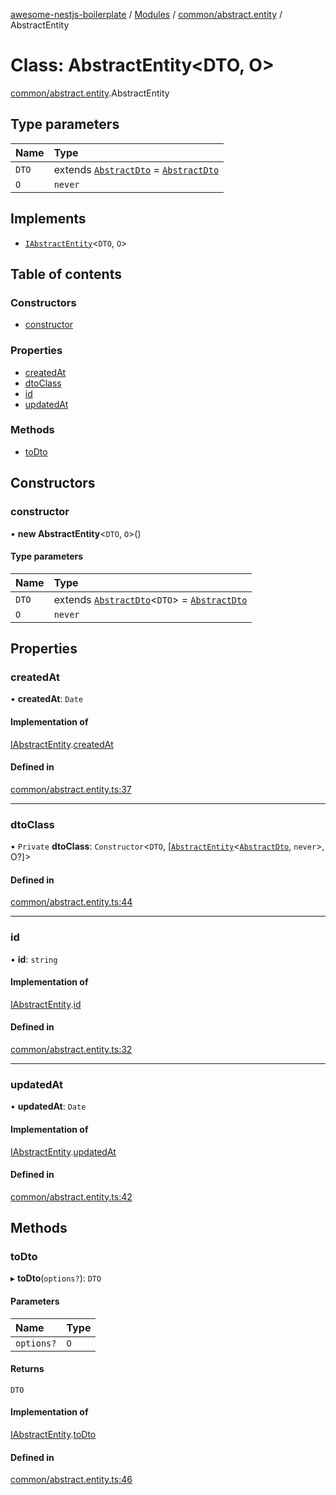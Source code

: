 [awesome-nestjs-boilerplate](../README.md) / [Modules](../modules.md) / [common/abstract.entity](../modules/common_abstract_entity.md) / AbstractEntity

# Class: AbstractEntity<DTO, O\>

[common/abstract.entity](../modules/common_abstract_entity.md).AbstractEntity

## Type parameters

| Name | Type |
| :------ | :------ |
| `DTO` | extends [`AbstractDto`](common_dto_abstract_dto.AbstractDto.md) = [`AbstractDto`](common_dto_abstract_dto.AbstractDto.md) |
| `O` | `never` |

## Implements

- [`IAbstractEntity`](../interfaces/common_abstract_entity.IAbstractEntity.md)<`DTO`, `O`\>

## Table of contents

### Constructors

- [constructor](common_abstract_entity.AbstractEntity.md#constructor)

### Properties

- [createdAt](common_abstract_entity.AbstractEntity.md#createdat)
- [dtoClass](common_abstract_entity.AbstractEntity.md#dtoclass)
- [id](common_abstract_entity.AbstractEntity.md#id)
- [updatedAt](common_abstract_entity.AbstractEntity.md#updatedat)

### Methods

- [toDto](common_abstract_entity.AbstractEntity.md#todto)

## Constructors

### constructor

• **new AbstractEntity**<`DTO`, `O`\>()

#### Type parameters

| Name | Type |
| :------ | :------ |
| `DTO` | extends [`AbstractDto`](common_dto_abstract_dto.AbstractDto.md)<`DTO`\> = [`AbstractDto`](common_dto_abstract_dto.AbstractDto.md) |
| `O` | `never` |

## Properties

### createdAt

• **createdAt**: `Date`

#### Implementation of

[IAbstractEntity](../interfaces/common_abstract_entity.IAbstractEntity.md).[createdAt](../interfaces/common_abstract_entity.IAbstractEntity.md#createdat)

#### Defined in

[common/abstract.entity.ts:37](https://github.com/klub-deepak/awesome-nest-boilerplate/blob/260b9ca/src/common/abstract.entity.ts#L37)

___

### dtoClass

• `Private` **dtoClass**: `Constructor`<`DTO`, [[`AbstractEntity`](common_abstract_entity.AbstractEntity.md)<[`AbstractDto`](common_dto_abstract_dto.AbstractDto.md), `never`\>, O?]\>

#### Defined in

[common/abstract.entity.ts:44](https://github.com/klub-deepak/awesome-nest-boilerplate/blob/260b9ca/src/common/abstract.entity.ts#L44)

___

### id

• **id**: `string`

#### Implementation of

[IAbstractEntity](../interfaces/common_abstract_entity.IAbstractEntity.md).[id](../interfaces/common_abstract_entity.IAbstractEntity.md#id)

#### Defined in

[common/abstract.entity.ts:32](https://github.com/klub-deepak/awesome-nest-boilerplate/blob/260b9ca/src/common/abstract.entity.ts#L32)

___

### updatedAt

• **updatedAt**: `Date`

#### Implementation of

[IAbstractEntity](../interfaces/common_abstract_entity.IAbstractEntity.md).[updatedAt](../interfaces/common_abstract_entity.IAbstractEntity.md#updatedat)

#### Defined in

[common/abstract.entity.ts:42](https://github.com/klub-deepak/awesome-nest-boilerplate/blob/260b9ca/src/common/abstract.entity.ts#L42)

## Methods

### toDto

▸ **toDto**(`options?`): `DTO`

#### Parameters

| Name | Type |
| :------ | :------ |
| `options?` | `O` |

#### Returns

`DTO`

#### Implementation of

[IAbstractEntity](../interfaces/common_abstract_entity.IAbstractEntity.md).[toDto](../interfaces/common_abstract_entity.IAbstractEntity.md#todto)

#### Defined in

[common/abstract.entity.ts:46](https://github.com/klub-deepak/awesome-nest-boilerplate/blob/260b9ca/src/common/abstract.entity.ts#L46)
